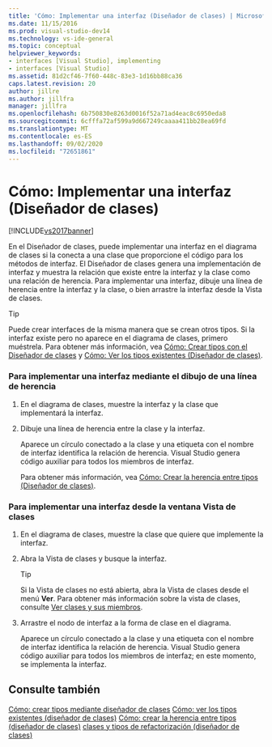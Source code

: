 ```yaml
---
title: 'Cómo: Implementar una interfaz (Diseñador de clases) | Microsoft Docs'
ms.date: 11/15/2016
ms.prod: visual-studio-dev14
ms.technology: vs-ide-general
ms.topic: conceptual
helpviewer_keywords:
- interfaces [Visual Studio], implementing
- interfaces [Visual Studio]
ms.assetid: 81d2cf46-7f60-448c-83e3-1d16bb88ca36
caps.latest.revision: 20
author: jillre
ms.author: jillfra
manager: jillfra
ms.openlocfilehash: 6b750830e8263d0016f52a71ad4eac8c6950eda8
ms.sourcegitcommit: 6cfffa72af599a9d667249caaaa411bb28ea69fd
ms.translationtype: MT
ms.contentlocale: es-ES
ms.lasthandoff: 09/02/2020
ms.locfileid: "72651861"
---
```

# <a name="how-to-implement-an-interface-class-designer"></a>Cómo: Implementar una interfaz (Diseñador de clases)
[!INCLUDE[vs2017banner](../includes/vs2017banner.md)]

En el Diseñador de clases, puede implementar una interfaz en el diagrama de clases si la conecta a una clase que proporcione el código para los métodos de interfaz. El Diseñador de clases genera una implementación de interfaz y muestra la relación que existe entre la interfaz y la clase como una relación de herencia. Para implementar una interfaz, dibuje una línea de herencia entre la interfaz y la clase, o bien arrastre la interfaz desde la Vista de clases.

> [!TIP]
> Puede crear interfaces de la misma manera que se crean otros tipos. Si la interfaz existe pero no aparece en el diagrama de clases, primero muéstrela. Para obtener más información, vea [Cómo: Crear tipos con el Diseñador de clases](../ide/how-to-create-types-by-using-class-designer.md) y [Cómo: Ver los tipos existentes (Diseñador de clases)](../ide/how-to-view-existing-types-class-designer.md).

### <a name="to-implement-an-interface-by-drawing-an-inheritance-line"></a>Para implementar una interfaz mediante el dibujo de una línea de herencia

1. En el diagrama de clases, muestre la interfaz y la clase que implementará la interfaz.

2. Dibuje una línea de herencia entre la clase y la interfaz.

    Aparece un círculo conectado a la clase y una etiqueta con el nombre de interfaz identifica la relación de herencia. Visual Studio genera código auxiliar para todos los miembros de interfaz.

   Para obtener más información, vea [Cómo: Crear la herencia entre tipos (Diseñador de clases)](../ide/how-to-create-inheritance-between-types-class-designer.md).

### <a name="to-implement-an-interface-from-the-class-view-window"></a>Para implementar una interfaz desde la ventana Vista de clases

1. En el diagrama de clases, muestre la clase que quiere que implemente la interfaz.

2. Abra la Vista de clases y busque la interfaz.

    > [!TIP]
    > Si la Vista de clases no está abierta, abra la Vista de clases desde el menú **Ver**. Para obtener más información sobre la vista de clases, consulte [Ver clases y sus miembros](https://msdn.microsoft.com/71e9e8f3-261a-4e0c-87bf-5ec48b8bf333).

3. Arrastre el nodo de interfaz a la forma de clase en el diagrama.

     Aparece un círculo conectado a la clase y una etiqueta con el nombre de interfaz identifica la relación de herencia. Visual Studio genera código auxiliar para todos los miembros de interfaz; en este momento, se implementa la interfaz.

## <a name="see-also"></a>Consulte también
 [Cómo: crear tipos mediante diseñador de clases](../ide/how-to-create-types-by-using-class-designer.md) [Cómo: ver los tipos existentes (diseñador de clases)](../ide/how-to-view-existing-types-class-designer.md) [Cómo: crear la herencia entre tipos (diseñador de clases)](../ide/how-to-create-inheritance-between-types-class-designer.md) [clases y tipos de refactorización (diseñador de clases)](../ide/refactoring-classes-and-types-class-designer.md)
